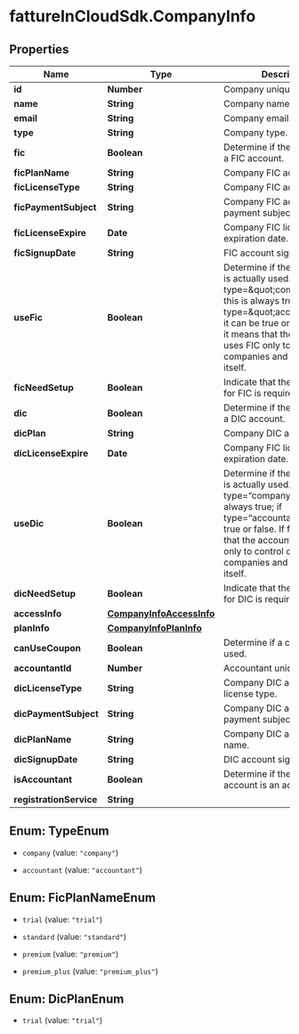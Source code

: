 # fattureInCloudSdk.CompanyInfo

## Properties

Name | Type | Description | Notes
------------ | ------------- | ------------- | -------------
**id** | **Number** | Company unique identifier. | [optional] 
**name** | **String** | Company name. | [optional] 
**email** | **String** | Company email. | [optional] 
**type** | **String** | Company type. | [optional] 
**fic** | **Boolean** | Determine if the company has a FIC account. | [optional] 
**ficPlanName** | **String** | Company FIC account plan. | [optional] 
**ficLicenseType** | **String** | Company FIC account plan.  | [optional] 
**ficPaymentSubject** | **String** | Company FIC account payment subject. | [optional] 
**ficLicenseExpire** | **Date** | Company FIC license expiration date. | [optional] 
**ficSignupDate** | **String** | FIC account sign up date. | [optional] 
**useFic** | **Boolean** | Determine if the FIC account is actually used. If type&#x3D;\&quot;company\&quot; this is always true; if type&#x3D;\&quot;accountant\&quot; it can be true or false. If false, it means that the accountant uses FIC only to control other companies and not to control itself. | [optional] 
**ficNeedSetup** | **Boolean** | Indicate that the initial setup for FIC is required. | [optional] 
**dic** | **Boolean** | Determine if the company has a DIC account. | [optional] 
**dicPlan** | **String** | Company DIC account plan. | [optional] 
**dicLicenseExpire** | **Date** | Company FIC license expiration date. | [optional] 
**useDic** | **Boolean** | Determine if the DIC account is actually used. If type&#x3D;“company” this is always true; if type&#x3D;“accountant” it can be true or false. If false, it means that the accountant uses DIC only to control other companies and not to control itself. | [optional] 
**dicNeedSetup** | **Boolean** | Indicate that the initial setup for DIC is required. | [optional] 
**accessInfo** | [**CompanyInfoAccessInfo**](CompanyInfoAccessInfo.md) |  | [optional] 
**planInfo** | [**CompanyInfoPlanInfo**](CompanyInfoPlanInfo.md) |  | [optional] 
**canUseCoupon** | **Boolean** | Determine if a coupon can be used. | [optional] 
**accountantId** | **Number** | Accountant unique identifier. | [optional] 
**dicLicenseType** | **String** | Company DIC account license type. | [optional] 
**dicPaymentSubject** | **String** | Company DIC account payment subject. | [optional] 
**dicPlanName** | **String** | Company DIC account plan name. | [optional] 
**dicSignupDate** | **String** | DIC account sign up date. | [optional] 
**isAccountant** | **Boolean** | Determine if the logged account is an accountant. | [optional] 
**registrationService** | **String** |  | [optional] 



## Enum: TypeEnum


* `company` (value: `"company"`)

* `accountant` (value: `"accountant"`)





## Enum: FicPlanNameEnum


* `trial` (value: `"trial"`)

* `standard` (value: `"standard"`)

* `premium` (value: `"premium"`)

* `premium_plus` (value: `"premium_plus"`)





## Enum: DicPlanEnum


* `trial` (value: `"trial"`)




